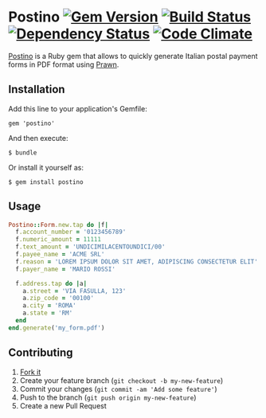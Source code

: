 # Postino [![Gem Version](https://badge.fury.io/rb/postino.png)](http://badge.fury.io/rb/postino) [![Build Status](https://travis-ci.org/alessandro1997/postino.png?branch=master)](https://travis-ci.org/alessandro1997/postino) [![Dependency Status](https://gemnasium.com/alessandro1997/postino.png)](https://gemnasium.com/alessandro1997/postino) [![Code Climate](https://codeclimate.com/github/alessandro1997/postino.png)](https://codeclimate.com/github/alessandro1997/postino)

[Postino](https://github.com/alessandro1997/postino) is a Ruby gem that allows to quickly generate Italian postal
payment forms in PDF format using [Prawn](https://github.com/prawnpdf/prawn).

## Installation

Add this line to your application's Gemfile:

    gem 'postino'

And then execute:

    $ bundle

Or install it yourself as:

    $ gem install postino

## Usage

```ruby
Postino::Form.new.tap do |f|
  f.account_number = '0123456789'
  f.numeric_amount = 11111
  f.text_amount = 'UNDICIMILACENTOUNDICI/00'
  f.payee_name = 'ACME SRL'
  f.reason = 'LOREM IPSUM DOLOR SIT AMET, ADIPISCING CONSECTETUR ELIT'
  f.payer_name = 'MARIO ROSSI'

  f.address.tap do |a|
    a.street = 'VIA FASULLA, 123'
    a.zip_code = '00100'
    a.city = 'ROMA'
    a.state = 'RM'
  end
end.generate('my_form.pdf')
```

## Contributing

1. [Fork it](http://github.com/alessandro1997/postino/fork)
2. Create your feature branch (`git checkout -b my-new-feature`)
3. Commit your changes (`git commit -am 'Add some feature'`)
4. Push to the branch (`git push origin my-new-feature`)
5. Create a new Pull Request
